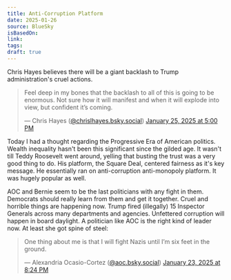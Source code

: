 ```yaml
---
title: Anti-Corruption Platform
date: 2025-01-26
source: BlueSky
isBasedOn: 
link: 
tags: 
draft: true
---
```

Chris Hayes believes there will be a giant backlash to Trump administration's cruel actions.
<blockquote class="bluesky-embed" data-bluesky-uri="at://did:plc:e62gb2ushvtvjvqcbrxeaw2n/app.bsky.feed.post/3lglvvotthk2u" data-bluesky-cid="bafyreie4cdns54ylgkr2acovgnsoezy3uejelojrmmmxsct7jf4jkgzm3m"><p lang="en">Feel deep in my bones that the backlash to all of this is going to be enormous. Not sure how it will manifest and when it will explode into view, but confident it’s coming.</p>&mdash; Chris Hayes (<a href="https://bsky.app/profile/did:plc:e62gb2ushvtvjvqcbrxeaw2n?ref_src=embed">@chrislhayes.bsky.social</a>) <a href="https://bsky.app/profile/did:plc:e62gb2ushvtvjvqcbrxeaw2n/post/3lglvvotthk2u?ref_src=embed">January 25, 2025 at 5:00 PM</a></blockquote><script async src="https://embed.bsky.app/static/embed.js" charset="utf-8"></script>

Today I had a thought regarding the Progressive Era of American politics. Wealth inequality hasn't been this significant since the gilded age. It wasn't till Teddy Roosevelt went around, yelling that busting the trust was a very good thing to do. His platform, the Square Deal, centered fairness as it's key message. He essentially ran on anti-corruption anti-monopoly platform. It was hugely popular as well. 

AOC and Bernie seem to be the last politicians with any fight in them. Democrats should really learn from them and get it together. Cruel and horrible things are happening now. Trump fired (illegally) 15 Inspector Generals across many departments and agencies. Unfettered corruption will happen in board daylight. A politician like AOC is the right kind of leader now. At least she got spine of steel:

<blockquote class="bluesky-embed" data-bluesky-uri="at://did:plc:p7gxyfr5vii5ntpwo7f6dhe2/app.bsky.feed.post/3lghaf2hoyk2b" data-bluesky-cid="bafyreicfnu3fblnafpfxxaopyvtk66gv5rulmrphg37nlzxlug3eyzni24"><p lang="en">One thing about me is that I will fight Nazis until I’m six feet in the ground.</p>&mdash; Alexandria Ocasio-Cortez (<a href="https://bsky.app/profile/did:plc:p7gxyfr5vii5ntpwo7f6dhe2?ref_src=embed">@aoc.bsky.social</a>) <a href="https://bsky.app/profile/did:plc:p7gxyfr5vii5ntpwo7f6dhe2/post/3lghaf2hoyk2b?ref_src=embed">January 23, 2025 at 8:24 PM</a></blockquote><script async src="https://embed.bsky.app/static/embed.js" charset="utf-8"></script>